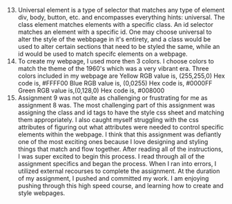 13. Universal element is a type of selector that matches any type of element div, body, button, etc. and encompasses everything hints: universal. The class element matches elements with a specific class. An id selector matches an element with a specific id. One may choose universal to alter the style of the webbpage in it's entirety, and a class would be used to alter certain sections that need to be styled the same, while an id would be used to match specifc elements on a webpage.
14. To create my webpage, I used more then 3 colors. I choose colors to match the theme of the 1960's which was a very vibrant era. Three colors included in my webpage are
Yellow
RGB value is, (255,255,0)
Hex code is, #FFFF00
Blue
RGB value is, (0,0255)
Hex code is, #0000FF
Green
RGB value is,(0,128,0)
Hex code is, #008000
15. Assignment 9 was not quite as challenging or frustrating for me as assignment 8 was. The most challenging part of this assignment was assigning the class and id tags to have the style css sheet and matching them appropriately. I also caught myself struggling with the css attributes of figuring out what attributes were needed to control specific elements within the webpage. I think that this assignment was defiantly one of the most exciting ones because I love designing and styling things that match and flow together. After reading all of the instructions, I was super excited to begin this process. I read through all of the assignment specifics and began the process. When I ran into errors, I utilized external recourses to complete the assignment. At the duration of my assignment, I pushed and committed my work. I am enjoying pushing through this high speed course, and learning how to create and style webpages.
